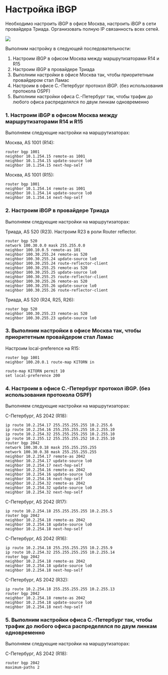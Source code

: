 # Настройка iBGP

Необходимо настроить iBGP в офисе Москва, настроить iBGP в сети провайдера Триада. Организовать полную IP связанность всех сетей.

![](bgp.png)

Выполним настройку в следующей последовательности:
1. Настроим iBGP в офисом Москва между маршрутизаторами R14 и R15
2. Настроим iBGP в провайдере Триада
3. Выполним настройки в офисе Москва так, чтобы приоритетным провайдером стал Ламас
4. Настроим в офисе С.-Петербург протокол iBGP. (без использования протокола OSPF)
5. Выполним настройки офиса С.-Петербург так, чтобы трафик до любого офиса распределялся по двум линкам одновременно

### 1. Настроим iBGP в офисом Москва между маршрутизаторами R14 и R15

Выполняем следующие настройки на маршрутизаторах:

Москва, AS 1001 (R14):
```
router bgp 1001
neighbor 10.1.254.15 remote-as 1001
neighbor 10.1.254.15 update-source lo0
neighbor 10.1.254.15 next-hop-self
```

Москва, AS 1001 (R15):
```
router bgp 1001
neighbor 10.1.254.14 remote-as 1001
neighbor 10.1.254.14 update-source lo0
neighbor 10.1.254.14 next-hop-self
```

### 2. Настроим iBGP в провайдере Триада

Выполняем следующие настройки на маршрутизаторах:

Триада, AS 520 (R23). Настроим R23 в роли Router reflector.
```
router bgp 520
network 100.30.0.0 mask 255.255.0.0
neighbor 100.10.0.5 remote-as 101
neighbor 100.30.255.24 remote-as 520
neighbor 100.30.255.24 update-source lo0
neighbor 100.30.255.24 route-reflector-client
neighbor 100.30.255.25 remote-as 520
neighbor 100.30.255.25 update-source lo0
neighbor 100.30.255.25 route-reflector-client
neighbor 100.30.255.26 remote-as 520
neighbor 100.30.255.26 update-source lo0
neighbor 100.30.255.26 route-reflector-client
```

Триада, AS 520 (R24, R25, R26):
```
router bgp 520
neighbor 100.30.255.23 remote-as 520
neighbor 100.30.255.23 update-source lo0
```

### 3. Выполним настройки в офисе Москва так, чтобы приоритетным провайдером стал Ламас

Настроим local-preference на R15:
```
router bgp 1001
neighbor 100.20.0.1 route-map KITORN in

route-map KITORN permit 10
set local-preference 200
```

### 4. Настроим в офисе С.-Петербург протокол iBGP. (без использования протокола OSPF)

Выполняем следующие настройки на маршрутизаторах:

С-Петербург, AS 2042 (R18):
```
ip route 10.2.254.17 255.255.255.255 10.2.255.6
ip route 10.2.254.16 255.255.255.255 10.2.255.10
ip route 10.2.254.32 255.255.255.255 10.2.255.10
ip route 10.2.255.12 255.255.255.252 10.2.255.10
router bgp 2042
network 100.30.0.18 mask 255.255.255.255
network 100.30.0.38 mask 255.255.255.255
neighbor 10.2.254.17 remote-as 2042
neighbor 10.2.254.17 update-source lo0
neighbor 10.2.254.17 next-hop-self
neighbor 10.2.254.16 remote-as 2042
neighbor 10.2.254.16 update-source lo0
neighbor 10.2.254.16 next-hop-self
neighbor 10.2.254.32 remote-as 2042
neighbor 10.2.254.32 update-source lo0
neighbor 10.2.254.32 next-hop-self
```

С-Петербург, AS 2042 (R17):
```
ip route 10.2.254.18 255.255.255.255 10.2.255.5
router bgp 2042
neighbor 10.2.254.18 remote-as 2042
neighbor 10.2.254.18 update-source lo0
neighbor 10.2.254.18 next-hop-self
```

С-Петербург, AS 2042 (R16):
```
ip route 10.2.254.18 255.255.255.255 10.2.255.9
ip route 10.2.254.32 255.255.255.255 10.2.255.14
router bgp 2042
neighbor 10.2.254.18 remote-as 2042
neighbor 10.2.254.18 update-source lo0
neighbor 10.2.254.18 next-hop-self
```

С-Петербург, AS 2042 (R32):
```
ip route 10.2.254.18 255.255.255.255 10.2.255.13
router bgp 2042
neighbor 10.2.254.18 remote-as 2042
neighbor 10.2.254.18 update-source lo0
neighbor 10.2.254.18 next-hop-self
```

### 5. Выполним настройки офиса С.-Петербург так, чтобы трафик до любого офиса распределялся по двум линкам одновременно


Выполняем следующие настройки на маршрутизаторах:

С-Петербург, AS 2042 (R18):
```
router bgp 2042
maximum-paths 2
```
